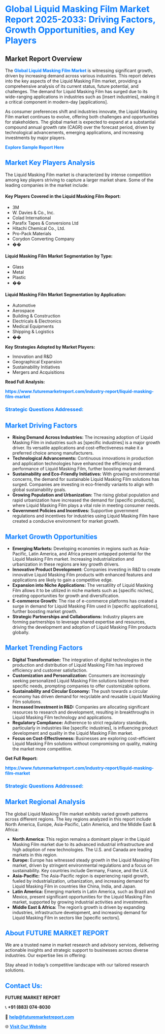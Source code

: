 <h1 style="color: #007BFF;">Global Liquid Masking Film Market Report 2025-2033: Driving Factors, Growth Opportunities, and Key Players</h1>

<section id="overview">
<h2>Market Report Overview</h2>
<p>The <a href="https://www.futuremarketreport.com/industry-report/liquid-masking-film-market" style="color: #007BFF; text-decoration: none;"><strong>Global Liquid Masking Film Market</strong></a> is witnessing significant growth, driven by increasing demand across various industries. This report delves into the key aspects of the Liquid Masking Film market, providing a comprehensive analysis of its current status, future potential, and challenges. The demand for Liquid Masking Film has surged due to its wide-ranging applications in industries such as [insert industries], making it a critical component in modern-day [applications].</p>
<p>As consumer preferences shift and industries innovate, the Liquid Masking Film market continues to evolve, offering both challenges and opportunities for stakeholders. The global market is expected to expand at a substantial compound annual growth rate (CAGR) over the forecast period, driven by technological advancements, emerging applications, and increasing investments by major players.</p>
</section>

<section id="overview">
<p><a href="https://www.futuremarketreport.com/request-sample/reportId=118060" style="color: #007BFF; text-decoration: none;"><strong>Explore Sample Report Here</strong></a></p>
</section>

<section id="key-players">
<h2 style="color: #007BFF;">Market Key Players Analysis</h2>
<p>The Liquid Masking Film market is characterized by intense competition among key players striving to capture a larger market share. Some of the leading companies in the market include:</p>
<h4>Key Players Covered in the Liquid Masking Film Report:</h4>
<ul><li>3M</li><li>W. Davies &amp; Co., Inc.</li><li>Colad International</li><li>Parafix Tapes &amp; Conversions Ltd</li><li>Hitachi Chemical Co., Ltd.</li><li>Pro-Pack Materials</li><li>Corydon Converting Company</li><li>��</li></ul>
<h4>Liquid Masking Film Market Segmentation by Type:</h4>
<ul><li>Glass</li><li>Metal</li><li>Plastic</li><li>��</li></ul>

<h4>Liquid Masking Film Market Segmentation by Application:</h4>
<ul><li>Automotive</li><li>Aerospace</li><li>Building &amp; Construction</li><li>Electricals &amp; Electronics</li><li>Medical Equipments</li><li>Shipping &amp; Logistics</li><li>��</li></ul>
<p><strong>Key Strategies Adopted by Market Players:</strong></p>
<ul>
<li>Innovation and R&D</li>
<li>Geographical Expansion</li>
<li>Sustainability Initiatives</li>
<li>Mergers and Acquisitions</li>
</ul>
</section>

<section>
<p><strong>Read Full Analysis: </strong></p><a href="https://www.futuremarketreport.com/industry-report/liquid-masking-film-market" style="color: #007BFF; text-decoration: none;"><strong>https://www.futuremarketreport.com/industry-report/liquid-masking-film-market</strong></a>
<h3 style="color: #007BFF;">Strategic Questions Addressed:</h3>
</section>

<section id="driving-factors">
<h2 style="color: #007BFF;">Market Driving Factors</h2>
<ul>
<li><strong>Rising Demand Across Industries:</strong> The increasing adoption of Liquid Masking Film in industries such as [specific industries] is a major growth driver. Its versatile applications and cost-effectiveness make it a preferred choice among manufacturers.</li>
<li><strong>Technological Advancements:</strong> Continuous innovations in production and application technologies have enhanced the efficiency and performance of Liquid Masking Film, further boosting market demand.</li>
<li><strong>Sustainability and Eco-Friendly Initiatives:</strong> With growing environmental concerns, the demand for sustainable Liquid Masking Film solutions has surged. Companies are investing in eco-friendly variants to align with global sustainability goals.</li>
<li><strong>Growing Population and Urbanization:</strong> The rising global population and rapid urbanization have increased the demand for [specific products], where Liquid Masking Film plays a vital role in meeting consumer needs.</li>
<li><strong>Government Policies and Incentives:</strong> Supportive government regulations and incentives for industries using Liquid Masking Film have created a conducive environment for market growth.</li>
</ul>
</section>

<section id="growth-opportunities">
<h2 style="color: #007BFF;">Market Growth Opportunities</h2>
<ul>
<li><strong>Emerging Markets:</strong> Developing economies in regions such as Asia-Pacific, Latin America, and Africa present untapped potential for the Liquid Masking Film market. Increasing industrialization and urbanization in these regions are key growth drivers.</li>
<li><strong>Innovative Product Development:</strong> Companies investing in R&D to create innovative Liquid Masking Film products with enhanced features and applications are likely to gain a competitive edge.</li>
<li><strong>Expansion into Niche Applications:</strong> The versatility of Liquid Masking Film allows it to be utilized in niche markets such as [specific niches], creating opportunities for growth and diversification.</li>
<li><strong>E-commerce Growth:</strong> The rise of e-commerce platforms has created a surge in demand for Liquid Masking Film used in [specific applications], further boosting market growth.</li>
<li><strong>Strategic Partnerships and Collaborations:</strong> Industry players are forming partnerships to leverage shared expertise and resources, driving the development and adoption of Liquid Masking Film products globally.</li>
</ul>
</section>

<section id="trending-factors">
<h2 style="color: #007BFF;">Market Trending Factors</h2>
<ul>
<li><strong>Digital Transformation:</strong> The integration of digital technologies in the production and distribution of Liquid Masking Film has improved efficiency and customer satisfaction.</li>
<li><strong>Customization and Personalization:</strong> Consumers are increasingly seeking personalized Liquid Masking Film solutions tailored to their specific needs, prompting companies to offer customizable options.</li>
<li><strong>Sustainability and Circular Economy:</strong> The push towards a circular economy has driven demand for recyclable and reusable Liquid Masking Film solutions.</li>
<li><strong>Increased Investment in R&D:</strong> Companies are allocating significant resources to research and development, resulting in breakthroughs in Liquid Masking Film technology and applications.</li>
<li><strong>Regulatory Compliance:</strong> Adherence to strict regulatory standards, particularly in industries like [specific industries], is influencing product development and quality in the Liquid Masking Film market.</li>
<li><strong>Focus on Cost-Effectiveness:</strong> Businesses are exploring cost-efficient Liquid Masking Film solutions without compromising on quality, making the market more competitive.</li>
</ul>
</section>

<section>
<p><strong>Get Full Report: </strong></p><a href="https://www.futuremarketreport.com/industry-report/liquid-masking-film-market" style="color: #007BFF; text-decoration: none;"><strong>https://www.futuremarketreport.com/industry-report/liquid-masking-film-market</strong></a>
<h3 style="color: #007BFF;">Strategic Questions Addressed:</h3>
</section>


<section id="regional-analysis">
<h2 style="color: #007BFF;">Market Regional Analysis</h2>
<p>The global Liquid Masking Film market exhibits varied growth patterns across different regions. The key regions analyzed in this report include North America, Europe, Asia-Pacific, Latin America, and the Middle East & Africa:</p>
<ul>
<li><strong>North America:</strong> This region remains a dominant player in the Liquid Masking Film market due to its advanced industrial infrastructure and high adoption of new technologies. The U.S. and Canada are leading markets in this region.</li>
<li><strong>Europe:</strong> Europe has witnessed steady growth in the Liquid Masking Film market, driven by stringent environmental regulations and a focus on sustainability. Key countries include Germany, France, and the U.K.</li>
<li><strong>Asia-Pacific:</strong> The Asia-Pacific region is experiencing rapid growth, fueled by industrialization, urbanization, and increasing demand for Liquid Masking Film in countries like China, India, and Japan.</li>
<li><strong>Latin America:</strong> Emerging markets in Latin America, such as Brazil and Mexico, present significant opportunities for the Liquid Masking Film market, supported by growing industrial activities and investments.</li>
<li><strong>Middle East & Africa:</strong> The region’s growth is driven by expanding industries, infrastructure development, and increasing demand for Liquid Masking Film in sectors like [specific sectors].</li>
</ul>
</section>

<footer>
<h2 style="color: #007BFF;">About FUTURE MARKET REPORT</h2>
<p>We are a trusted name in market research and advisory services, delivering actionable insights and strategic support to businesses across diverse industries. Our expertise lies in offering:</p>

<p>Stay ahead in today’s competitive landscape with our tailored research solutions.</p>

<h2 style="color: #007BFF;">Contact Us:</h2>
<p><strong>FUTURE MARKET REPORT</strong></p>
<p>📞 <strong>+91 (883) 074-8030</strong></p>
<p>📧 <strong><a href="mailto:help@futuremarketreport.com" style="color: #007BFF;">help@futuremarketreport.com</a></strong></p>
<p>🌐 <strong><a href="https://www.futuremarketreport.com/" style="color: #007BFF;">Visit Our Website</a></strong></p>
</footer>
